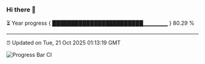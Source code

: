 ### Hi there 👋

⏳ Year progress { ████████████████████████▁▁▁▁▁▁ } 80.29 %

---

⏰ Updated on Tue, 21 Oct 2025 01:13:19 GMT

![Progress Bar CI](https://github.com/liununu/liununu/workflows/Progress%20Bar%20CI/badge.svg)
